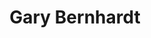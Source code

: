 ---
layout: speaker
title: Gary Bernhardt
speakerName: Gary Bernhardt
speakerTwitter: garybernhardt
speakerBio: Creater and Destroyer of Software. not a rubyist, not a husband, not a father, not a christian, not a dog, not a horse.
speakerImage: 2016/gary_bernhardt.png
talkTitle: Reproducibility
talkBlurb: To write code efficiently, we need to be able to rely on our tools. Editors always save files when we ask them to, version control systems restore old files when we ask them to, and so on. This is reproducibility&#58; the tool reliably does the same thing when given the same inputs. Many tools lack this reliability, but there does seem to be a positive trend, which we examine in this talk. First, we compare the designs of Git, React, and Bundler, each of which relies on reproducibility and was a huge improvement over its predecessors. Then, we imagine what other benefits might come from continuing to focus on reproducibility in our tools.
---
